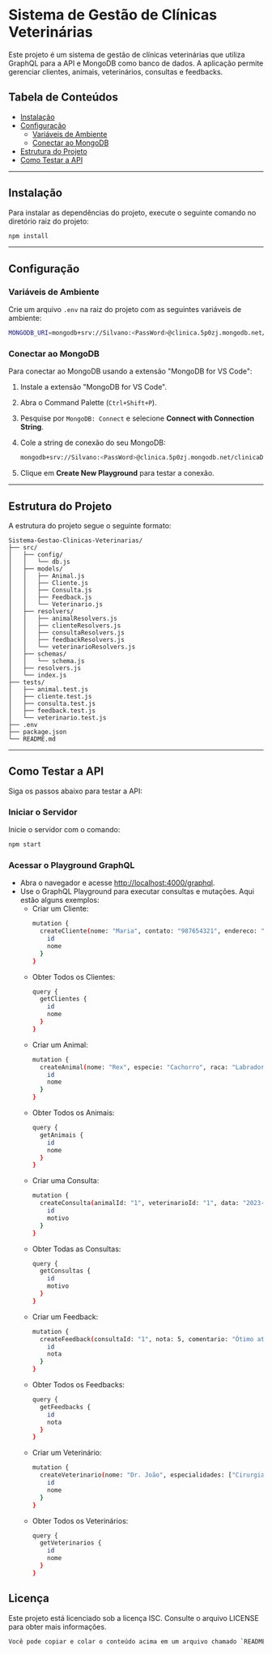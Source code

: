 # Sistema de Gestão de Clínicas Veterinárias

Este projeto é um sistema de gestão de clínicas veterinárias que utiliza GraphQL para a API e MongoDB como banco de dados. A aplicação permite gerenciar clientes, animais, veterinários, consultas e feedbacks.

## Tabela de Conteúdos

- [Instalação](#instalação)
- [Configuração](#configuração)
  - [Variáveis de Ambiente](#variáveis-de-ambiente)
  - [Conectar ao MongoDB](#conectar-ao-mongodb)
- [Estrutura do Projeto](#estrutura-do-projeto)
- [Como Testar a API](#como-testar-a-api)

---

## Instalação

Para instalar as dependências do projeto, execute o seguinte comando no diretório raiz do projeto:

```bash
npm install
```

---

## Configuração

### Variáveis de Ambiente

Crie um arquivo `.env` na raiz do projeto com as seguintes variáveis de ambiente:

```bash
MONGODB_URI=mongodb+srv://Silvano:<PassWord>@clinica.5p0zj.mongodb.net/clinicaDB
```

### Conectar ao MongoDB

Para conectar ao MongoDB usando a extensão "MongoDB for VS Code":

1. Instale a extensão "MongoDB for VS Code".
2. Abra o Command Palette (`Ctrl+Shift+P`).
3. Pesquise por `MongoDB: Connect` e selecione **Connect with Connection String**.
4. Cole a string de conexão do seu MongoDB:

   ```bash
   mongodb+srv://Silvano:<PassWord>@clinica.5p0zj.mongodb.net/clinicaDB
   ```

5. Clique em **Create New Playground** para testar a conexão.

---

## Estrutura do Projeto

A estrutura do projeto segue o seguinte formato:

```
Sistema-Gestao-Clinicas-Veterinarias/
├── src/
│   ├── config/
│   │   └── db.js
│   ├── models/
│   │   ├── Animal.js
│   │   ├── Cliente.js
│   │   ├── Consulta.js
│   │   ├── Feedback.js
│   │   └── Veterinario.js
│   ├── resolvers/
│   │   ├── animalResolvers.js
│   │   ├── clienteResolvers.js
│   │   ├── consultaResolvers.js
│   │   ├── feedbackResolvers.js
│   │   └── veterinarioResolvers.js
│   ├── schemas/
│   │   └── schema.js
│   ├── resolvers.js
│   └── index.js
├── tests/
│   ├── animal.test.js
│   ├── cliente.test.js
│   ├── consulta.test.js
│   ├── feedback.test.js
│   └── veterinario.test.js
├── .env
├── package.json
└── README.md
```

---

## Como Testar a API

Siga os passos abaixo para testar a API:

### Iniciar o Servidor

Inicie o servidor com o comando:

```bash
npm start
```

### Acessar o Playground GraphQL
- Abra o navegador e acesse [http://localhost:4000/graphql](http://localhost:4000/graphql). 
- Use o GraphQL Playground para executar consultas e mutações. Aqui estão alguns exemplos:
  - Criar um Cliente:
      ```bash
      mutation {
        createCliente(nome: "Maria", contato: "987654321", endereco: "Rua B") {
          id
          nome
        }
      }
      ```
  - Obter Todos os Clientes:
      ```bash
      query {
        getClientes {
          id
          nome
        }
      }
      ```
  - Criar um Animal:
      ```bash
      mutation {
        createAnimal(nome: "Rex", especie: "Cachorro", raca: "Labrador", idade: 3, peso: 30.5, clienteId: "1") {
          id
          nome
        }
      }

      ```
  - Obter Todos os Animais:
      ```bash
      query {
        getAnimais {
          id
          nome
        }
      }
      ```
  - Criar uma Consulta:
      ```bash
      mutation {
        createConsulta(animalId: "1", veterinarioId: "1", data: "2023-10-01", horario: "10:00", motivo: "Check-up") {
          id
          motivo
        }
      }
      ```
  - Obter Todas as Consultas:
      ```bash
      query {
        getConsultas {
          id
          motivo
        }
      }
      ```
  - Criar um Feedback:
      ```bash
      mutation {
        createFeedback(consultaId: "1", nota: 5, comentario: "Ótimo atendimento!") {
          id
          nota
        }
      }
      ```
  - Obter Todos os Feedbacks:
      ```bash
      query {
        getFeedbacks {
          id
          nota
        }
      }
      ```
  - Criar um Veterinário:
      ```bash
      mutation {
        createVeterinario(nome: "Dr. João", especialidades: ["Cirurgia", "Dermatologia"], horariosDisponiveis: ["10:00", "14:00"]) {
          id
          nome
        }
      }
      ```
  - Obter Todos os Veterinários:
      ```bash
      query {
        getVeterinarios {
          id
          nome
        }
      }
      ```
## Licença
Este projeto está licenciado sob a licença ISC. Consulte o arquivo LICENSE para obter mais informações.
   ```bash
   Você pode copiar e colar o conteúdo acima em um arquivo chamado `README.md` no diretório raiz do seu projeto. Isso fornecerá uma visão geral completa do seu projeto, explicando como configurar, executar e testar a aplicação.
   ```
